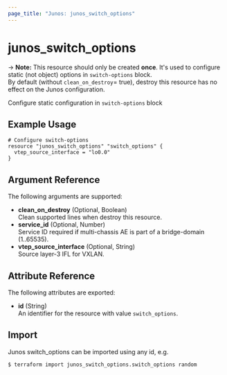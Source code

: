 ```yaml
---
page_title: "Junos: junos_switch_options"
---
```


# junos_switch_options

-> **Note:** This resource should only be created **once**.
It's used to configure static (not object) options in `switch-options` block.  
By default (without `clean_on_destroy`= true), destroy this resource has no effect on the Junos configuration.

Configure static configuration in `switch-options` block

## Example Usage

```hcl
# Configure switch-options
resource "junos_switch_options" "switch_options" {
  vtep_source_interface = "lo0.0"
}
```

## Argument Reference

The following arguments are supported:

- **clean_on_destroy** (Optional, Boolean)  
  Clean supported lines when destroy this resource.
- **service_id** (Optional, Number)  
  Service ID required if multi-chassis AE is part of a bridge-domain (1..65535).
- **vtep_source_interface** (Optional, String)  
  Source layer-3 IFL for VXLAN.

## Attribute Reference

The following attributes are exported:

- **id** (String)  
  An identifier for the resource with value `switch_options`.

## Import

Junos switch_options can be imported using any id, e.g.

```shell
$ terraform import junos_switch_options.switch_options random
```

